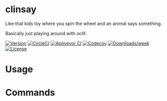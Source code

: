 clinsay
=========

Like that kids toy where you spin the wheel and an animal says something.

Basically just playing around with oclif.

[![Version](https://img.shields.io/npm/v/clinsay.svg)](https://npmjs.org/package/clinsay)
[![CircleCI](https://circleci.com/gh/tryantwit/clinsay/tree/master.svg?style=shield)](https://circleci.com/gh/tryantwit/clinsay/tree/master)
[![Appveyor CI](https://ci.appveyor.com/api/projects/status/github/tryantwit/clinsay?branch=master&svg=true)](https://ci.appveyor.com/project/tryantwit/clinsay/branch/master)
[![Codecov](https://codecov.io/gh/tryantwit/clinsay/branch/master/graph/badge.svg)](https://codecov.io/gh/tryantwit/clinsay)
[![Downloads/week](https://img.shields.io/npm/dw/clinsay.svg)](https://npmjs.org/package/clinsay)
[![License](https://img.shields.io/npm/l/clinsay.svg)](https://github.com/tryantwit/clinsay/blob/master/package.json)

<!-- toc -->
# Usage
<!-- usage -->
# Commands
<!-- commands -->

